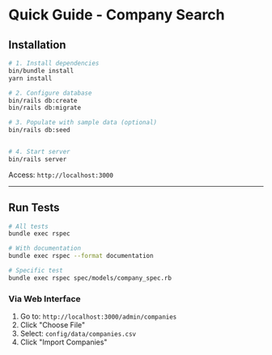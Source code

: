 # Quick Guide - Company Search

## Installation

```bash
# 1. Install dependencies
bin/bundle install
yarn install

# 2. Configure database
bin/rails db:create
bin/rails db:migrate

# 3. Populate with sample data (optional)
bin/rails db:seed


# 4. Start server
bin/rails server
```

Access: `http://localhost:3000`

---

## Run Tests

```bash
# All tests
bundle exec rspec

# With documentation
bundle exec rspec --format documentation

# Specific test
bundle exec rspec spec/models/company_spec.rb
```

### Via Web Interface
1. Go to: `http://localhost:3000/admin/companies`
2. Click "Choose File"
3. Select: `config/data/companies.csv`
4. Click "Import Companies"
